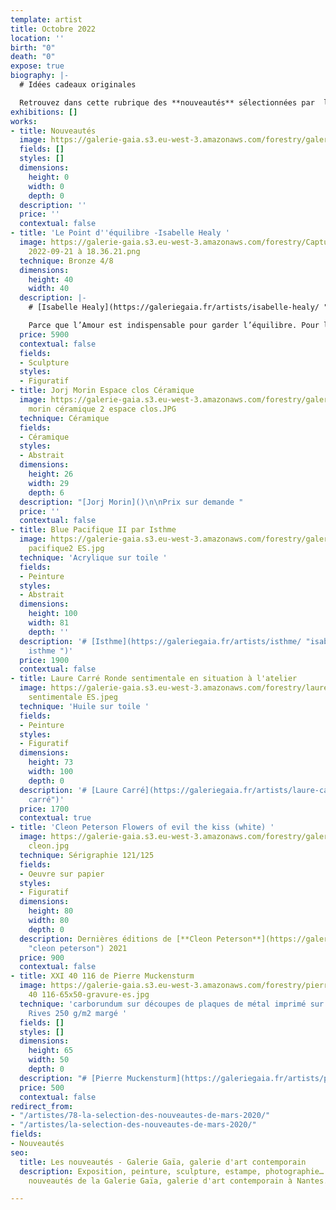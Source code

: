 ```yaml
---
template: artist
title: Octobre 2022
location: ''
birth: "0"
death: "0"
expose: true
biography: |-
  # Idées cadeaux originales

  Retrouvez dans cette rubrique des **nouveautés** sélectionnées par  la galerie et **mise en situation**. Chaque œuvre est disponible à la vente en galerie e/ou expédiée par colissimo.
exhibitions: []
works:
- title: Nouveautés
  image: https://galerie-gaia.s3.eu-west-3.amazonaws.com/forestry/galerie-gaia-exclu-new21.png
  fields: []
  styles: []
  dimensions:
    height: 0
    width: 0
    depth: 0
  description: ''
  price: ''
  contextual: false
- title: 'Le Point d''équilibre -Isabelle Healy '
  image: https://galerie-gaia.s3.eu-west-3.amazonaws.com/forestry/Capture d’écran
    2022-09-21 à 18.36.21.png
  technique: Bronze 4/8
  dimensions:
    height: 40
    width: 40
  description: |-
    # [Isabelle Healy](https://galeriegaia.fr/artists/isabelle-healy/ "isabelle healy")

    Parce que l’Amour est indispensable pour garder l’équilibre. Pour le point du « i » du verbe Aimer. Pour la fragilité de la Vie à deux. Sceller un baiser pour l’éternité. Pour tenir debout malgré tout. Pour la beauté d’un geste. Pour la grâce d’un couple. Pour montrer que s’abandonner et lâcher prise peut être salvateur. Pour le déséquilibre que nous subissons parfois...
  price: 5900
  contextual: false
  fields:
  - Sculpture
  styles:
  - Figuratif
- title: Jorj Morin Espace clos Céramique
  image: https://galerie-gaia.s3.eu-west-3.amazonaws.com/forestry/galerie gaia-jorj
    morin céramique 2 espace clos.JPG
  technique: Céramique
  fields:
  - Céramique
  styles:
  - Abstrait
  dimensions:
    height: 26
    width: 29
    depth: 6
  description: "[Jorj Morin]()\n\nPrix sur demande "
  price: ''
  contextual: false
- title: Blue Pacifique II par Isthme
  image: https://galerie-gaia.s3.eu-west-3.amazonaws.com/forestry/galerie-gaia-isthme-blue
    pacifique2 ES.jpg
  technique: 'Acrylique sur toile '
  fields:
  - Peinture
  styles:
  - Abstrait
  dimensions:
    height: 100
    width: 81
    depth: ''
  description: '# [Isthme](https://galeriegaia.fr/artists/isthme/ "isabelle thomas
    isthme ")'
  price: 1900
  contextual: false
- title: Laure Carré Ronde sentimentale en situation à l'atelier
  image: https://galerie-gaia.s3.eu-west-3.amazonaws.com/forestry/laure carre ronde
    sentimentale ES.jpeg
  technique: 'Huile sur toile '
  fields:
  - Peinture
  styles:
  - Figuratif
  dimensions:
    height: 73
    width: 100
    depth: 0
  description: '# [Laure Carré](https://galeriegaia.fr/artists/laure-carre/ "laure
    carré")'
  price: 1700
  contextual: true
- title: 'Cleon Peterson Flowers of evil the kiss (white) '
  image: https://galerie-gaia.s3.eu-west-3.amazonaws.com/forestry/galeriegaia peterson
    cleon.jpg
  technique: Sérigraphie 121/125
  fields:
  - Oeuvre sur papier
  styles:
  - Figuratif
  dimensions:
    height: 80
    width: 80
    depth: 0
  description: Dernières éditions de [**Cleon Peterson**](https://galeriegaia.fr/artists/estampes/
    "cleon peterson") 2021
  price: 900
  contextual: false
- title: XXI 40 116 de Pierre Muckensturm
  image: https://galerie-gaia.s3.eu-west-3.amazonaws.com/forestry/pierre. muckensturm-XXI
    40 116-65x50-gravure-es.jpg
  technique: 'carborundum sur découpes de plaques de métal imprimé sur papier BFK
    Rives 250 g/m2 margé '
  fields: []
  styles: []
  dimensions:
    height: 65
    width: 50
    depth: 0
  description: "# [Pierre Muckensturm](https://galeriegaia.fr/artists/pierre-muckensturm/)"
  price: 500
  contextual: false
redirect_from:
- "/artistes/78-la-selection-des-nouveautes-de-mars-2020/"
- "/artistes/la-selection-des-nouveautes-de-mars-2020/"
fields:
- Nouveautés
seo:
  title: Les nouveautés - Galerie Gaïa, galerie d'art contemporain
  description: Exposition, peinture, sculpture, estampe, photographie… Découvrez les
    nouveautés de la Galerie Gaïa, galerie d'art contemporain à Nantes.

---
```


